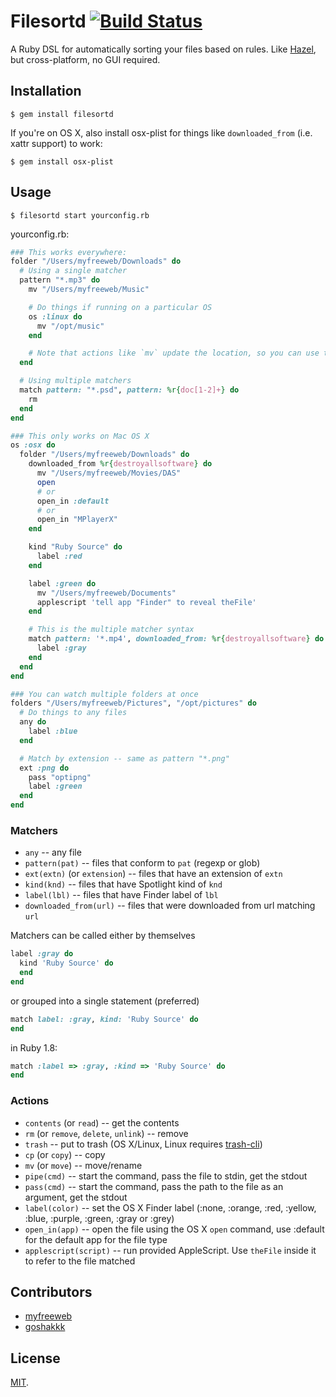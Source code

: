 # Filesortd [![Build Status](https://travis-ci.org/myfreeweb/filesortd.png?branch=master)](https://travis-ci.org/myfreeweb/filesortd)

A Ruby DSL for automatically sorting your files based on rules.
Like [Hazel](http://www.noodlesoft.com/hazel.php), but cross-platform, no GUI required.

## Installation

    $ gem install filesortd

If you're on OS X, also install osx-plist for things like `downloaded_from` (i.e. xattr support) to work:

    $ gem install osx-plist

## Usage

    $ filesortd start yourconfig.rb

yourconfig.rb:

```ruby
### This works everywhere:
folder "/Users/myfreeweb/Downloads" do
  # Using a single matcher
  pattern "*.mp3" do
    mv "/Users/myfreeweb/Music"

    # Do things if running on a particular OS
    os :linux do
      mv "/opt/music"
    end

    # Note that actions like `mv` update the location, so you can use them multiple times
  end

  # Using multiple matchers
  match pattern: "*.psd", pattern: %r{doc[1-2]+} do
    rm
  end
end

### This only works on Mac OS X
os :osx do
  folder "/Users/myfreeweb/Downloads" do
    downloaded_from %r{destroyallsoftware} do
      mv "/Users/myfreeweb/Movies/DAS"
      open
      # or
      open_in :default
      # or
      open_in "MPlayerX"
    end

    kind "Ruby Source" do
      label :red
    end

    label :green do
      mv "/Users/myfreeweb/Documents"
      applescript 'tell app "Finder" to reveal theFile'
    end

    # This is the multiple matcher syntax
    match pattern: '*.mp4', downloaded_from: %r{destroyallsoftware} do
      label :gray
    end
  end
end

### You can watch multiple folders at once
folders "/Users/myfreeweb/Pictures", "/opt/pictures" do
  # Do things to any files
  any do
    label :blue
  end

  # Match by extension -- same as pattern "*.png"
  ext :png do
    pass "optipng"
    label :green
  end
end
```

### Matchers

- `any` -- any file
- `pattern(pat)` -- files that conform to `pat` (regexp or glob)
- `ext(extn)` (or `extension`) -- files that have an extension of `extn`
- `kind(knd)` -- files that have Spotlight kind of `knd`
- `label(lbl)` -- files that have Finder label of `lbl`
- `downloaded_from(url)` -- files that were downloaded from url matching `url`

Matchers can be called either by themselves

```ruby
label :gray do
  kind 'Ruby Source' do
  end
end
```

or grouped into a single statement (preferred)

```ruby
match label: :gray, kind: 'Ruby Source' do
end
```

in Ruby 1.8:

```ruby
match :label => :gray, :kind => 'Ruby Source' do
end
```

### Actions

- `contents` (or `read`) -- get the contents
- `rm` (or `remove`, `delete`, `unlink`) -- remove
- `trash` -- put to trash (OS X/Linux, Linux requires [trash-cli](https://github.com/andreafrancia/trash-cli))
- `cp` (or `copy`) -- copy
- `mv` (or `move`) -- move/rename
- `pipe(cmd)` -- start the command, pass the file to stdin, get the stdout
- `pass(cmd)` -- start the command, pass the path to the file as an argument, get the stdout
- `label(color)` -- set the OS X Finder label (:none, :orange, :red, :yellow, :blue, :purple, :green, :gray or :grey)
- `open_in(app)` -- open the file using the OS X `open` command, use :default for the default app for the file type
- `applescript(script)` -- run provided AppleScript. Use `theFile` inside it to refer to the file matched

## Contributors

- [myfreeweb](https://github.com/myfreeweb)
- [goshakkk](https://github.com/goshakkk)

## License

[MIT](https://github.com/myfreeweb/filesortd/blob/master/LICENSE.txt).
